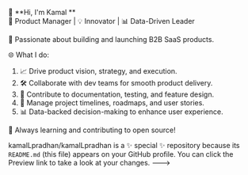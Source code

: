 👋 **Hi, I'm Kamal **  
🚀 Product Manager | 💡 Innovator | 📊 Data-Driven Leader

🔑 Passionate about building and launching B2B SaaS products.
  
🌐 What I do:
1. 📈 Drive product vision, strategy, and execution.
2. 🛠️ Collaborate with dev teams for smooth product delivery.
3. 📝 Contribute to documentation, testing, and feature design.
4. 💼 Manage project timelines, roadmaps, and user stories.
5. 📊 Data-backed decision-making to enhance user experience.

🌟 Always learning and contributing to open source!

kamalLpradhan/kamalLpradhan is a ✨ special ✨ repository because its `README.md` (this file) appears on your GitHub profile.
You can click the Preview link to take a look at your changes.
--->

